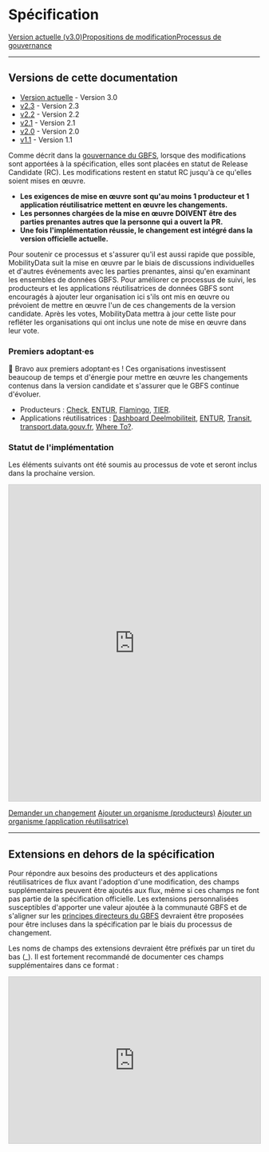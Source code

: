 # Spécification

<div class="landing-page">
   <a class="button" href="reference">Version actuelle (v3.0)</a><a class="button" href="https://github.com/MobilityData/gbfs/issues">Propositions de modification</a><a class="button" href="process">Processus de gouvernance</a>
</div>

<hr/>

## Versions de cette documentation

- [Version actuelle](reference) - Version 3.0
- [v2.3](https://github.com/MobilityData/gbfs/blob/v2.3/gbfs.md) - Version 2.3
- [v2.2](https://github.com/MobilityData/gbfs/blob/v2.2/gbfs.md) - Version 2.2
- [v2.1](https://github.com/MobilityData/gbfs/blob/v2.1/gbfs.md) - Version 2.1
- [v2.0](https://github.com/MobilityData/gbfs/blob/v2.0/gbfs.md) - Version 2.0
- [v1.1](https://github.com/MobilityData/gbfs/blob/v1.1/gbfs.md) - Version 1.1

Comme décrit dans la [gouvernance du GBFS](process), lorsque des modifications sont apportées à la spécification, elles sont placées en statut de Release Candidate (RC). Les modifications restent en statut RC jusqu'à ce qu'elles soient mises en œuvre.

- **Les exigences de mise en œuvre sont qu'au moins 1 producteur et 1 application réutilisatrice mettent en œuvre les changements.**
- **Les personnes chargées de la mise en œuvre DOIVENT être des parties prenantes autres que la personne qui a ouvert la PR.**
- **Une fois l'implémentation réussie, le changement est intégré dans la version officielle actuelle.**

Pour soutenir ce processus et s'assurer qu'il est aussi rapide que possible, MobilityData suit la mise en œuvre par le biais de discussions individuelles et d'autres événements avec les parties prenantes, ainsi qu'en examinant les ensembles de données GBFS. Pour améliorer ce processus de suivi, les producteurs et les applications réutilisatrices de données GBFS sont encouragés à ajouter leur organisation ici s'ils ont mis en œuvre ou prévoient de mettre en œuvre l'un de ces changements de la version candidate. Après les votes, MobilityData mettra à jour cette liste pour refléter les organisations qui ont inclus une note de mise en œuvre dans leur vote.

### Premiers adoptant·es

🎉 Bravo aux premiers adoptant·es ! Ces organisations investissent beaucoup de temps et d'énergie pour mettre en œuvre les changements contenus dans la version candidate et s'assurer que le GBFS continue d'évoluer.

- Producteurs : [Check](https://ridecheck.app/en), [ENTUR](https://entur.no/), [Flamingo](https://flamingoscooters.com/), [TIER](https://www.tier.app/).
- Applications réutilisatrices : [Dashboard Deelmobiliteit](https://dashboarddeelmobiliteit.nl/), [ENTUR](https://entur.no/), [Transit](https://transitapp.com/?lang=fr), [transport.data.gouv.fr](https://transport.data.gouv.fr/), [Where To?](https://www.whereto.app/).

### Statut de l'implémentation

Les éléments suivants ont été soumis au processus de vote et seront inclus dans la prochaine version.

<iframe class="airtable-embed" src="https://airtable.com/embed/appQvTu1nOy6fJwUP/shrNl0TSZGrqD3REa?backgroundColor=red&viewControls=on" frameborder="0" onmousewheel="" width="100%" height="633" style="background: transparent; border: 1px solid #ccc;"></iframe>

<a class="button no-icon" href="https://airtable.com/appQvTu1nOy6fJwUP/shraqzpVkb2PlkMnq" target="_blank">Demander un changement</a>
<a class="button no-icon" href="https://airtable.com/appQvTu1nOy6fJwUP/shrkMt5JTIiuPFlhY" target="_blank">Ajouter un organisme (producteurs)</a>
<a class="button no-icon" href="https://airtable.com/appQvTu1nOy6fJwUP/shrNEkNZ2JBWYdMmw" target="_blank">Ajouter un organisme (application réutilisatrice)</a>

<hr/>

## Extensions en dehors de la spécification

Pour répondre aux besoins des producteurs et des applications réutilisatrices de flux avant l'adoption d'une modification, des champs supplémentaires peuvent être ajoutés aux flux, même si ces champs ne font pas partie de la spécification officielle. Les extensions personnalisées susceptibles d'apporter une valeur ajoutée à la communauté GBFS et de s'aligner sur les [principes directeurs du GBFS](https://github.com/MobilityData/gbfs/blob/master/README.md#guiding-principles) devraient être proposées pour être incluses dans la spécification par le biais du processus de changement.

Les noms de champs des extensions devraient être préfixés par un tiret du bas (\_). Il est fortement recommandé de documenter ces champs supplémentaires dans ce format :

<iframe class="airtable-embed" src="https://airtable.com/embed/appLjB8xGZMERTzIr/shrPitUb0EBDGrwjN?backgroundColor=red&viewControls=on" frameborder="0" onmousewheel="" width="100%" height="333" style="background: transparent; border: 1px solid #ccc;"/>

[Ajouter votre extension personnalisée](https://airtable.com/appLjB8xGZMERTzIr/shrsxVUGzo3NhXsn6)

<hr/>

## Propositions de changement

GBFS est un projet open source développé selon un modèle de gouvernance basé sur le consensus. Les contributeurs proviennent de l'industrie de la mobilité partagée, du secteur public, de la technologie civique et d'ailleurs. Une vue d'ensemble des travaux en cours est disponible sur la [feuille de route du projet](../participate/#get-involved). Les commentaires ou les questions peuvent être adressés à la communauté en [ouvrant une question](https://github.com/MobilityData/gbfs/issues) sur le repo GBFS GitHub. Les propositions de modifications ou d'ajouts à la spécification peuvent être faites par le biais de [demandes de modification (pull requests)](https://github.com/MobilityData/gbfs/pulls).

**[Voir les propositions de changement](https://github.com/MobilityData/gbfs/issues)**

<hr/>

## Processus de gouvernance

GBFS est un projet open source développé selon un modèle de gouvernance basé sur le consensus. Les contributeurs proviennent de l'industrie de la mobilité partagée, du secteur public, de la technologie civique et d'ailleurs. Tout le monde peut proposer un changement à la spécification en ouvrant une demande sur le dépôt GBFS GitHub.

**[Voir le processus de gouvernance](process)**
